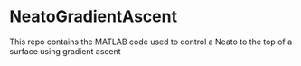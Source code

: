 # NeatoGradientAscent
This repo contains the MATLAB code used to control a Neato to the top of a surface using gradient ascent
